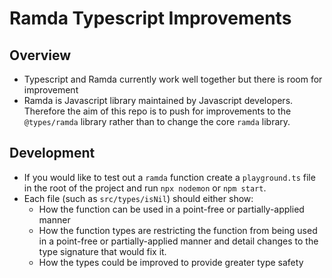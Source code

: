 # Ramda Typescript Improvements

## Overview

- Typescript and Ramda currently work well together but there is room for improvement
- Ramda is Javascript library maintained by Javascript developers. Therefore the aim of this repo is to push for improvements to the `@types/ramda` library rather than to change the core `ramda` library.

## Development

- If you would like to test out a `ramda` function create a `playground.ts` file in the root of the project and run `npx nodemon` or `npm start`.
- Each file (such as `src/types/isNil`) should either show:
  - How the function can be used in a point-free or partially-applied manner
  - How the function types are restricting the function from being used in a point-free or partially-applied manner and detail changes to the type signature that would fix it.
  - How the types could be improved to provide greater type safety
